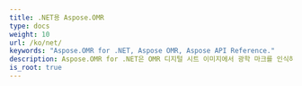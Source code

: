 ```yaml
---
title: .NET용 Aspose.OMR
type: docs
weight: 10
url: /ko/net/
keywords: "Aspose.OMR for .NET, Aspose OMR, Aspose API Reference."
description: Aspose.OMR for .NET은 OMR 디지털 시트 이미지에서 광학 마크를 인식하는 API입니다.
is_root: true
---
```

